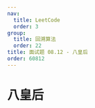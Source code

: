 ```yaml
---
nav:
  title: LeetCode
  order: 3
group:
  title: 回溯算法
  order: 22
title: 面试题 08.12 - 八皇后
order: 60812
---
```


# 八皇后

